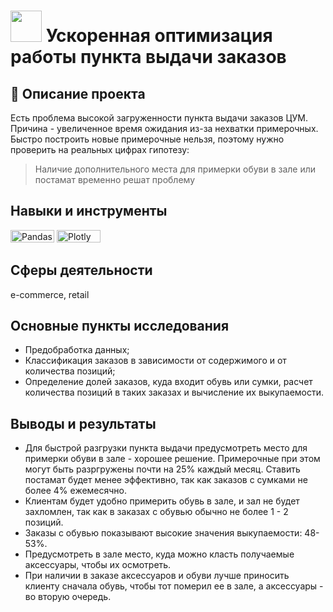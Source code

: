 # <img src="https://github.com/user-attachments/assets/b461add9-752f-469f-ab38-3bacc9f01201" width="50"> Ускоренная оптимизация работы пункта выдачи заказов 
## 📝 Описание проекта
Есть проблема высокой загруженности пункта выдачи заказов ЦУМ. Причина - увеличенное время ожидания из-за нехватки примерочных. Быстро построить новые примерочные нельзя, поэтому нужно проверить на реальных цифрах гипотезу:
> Наличие дополнительного места для примерки обуви в зале или постамат временно решат проблему
## Навыки и инструменты
<img src="https://img.shields.io/badge/Pandas-black?style=flat-square&amp;logo=pandas&amp;logoColor=orange" title="Pandas" alt="Pandas" width="70" height="20"/> <img src="https://img.shields.io/badge/Plotly-black?style=flat-square&amp;logo=plotly&amp;logoColor=orange" title="Plotly" alt="Plotly" width="70" height="20"/>
## Сферы деятельности
e-commerce, retail
## Основные пункты исследования
* Предобработка данных;
* Классификация заказов в зависимости от содержимого и от количества позиций;
* Определение долей заказов, куда входит обувь или сумки, расчет количества позиций в таких заказах и вычисление их выкупаемости.
## Выводы и результаты
* Для быстрой разгрузки пункта выдачи предусмотреть место для примерки обуви в зале - хорошее решение. Примерочные при этом могут быть разргружены почти на 25% каждый месяц. Ставить постамат будет менее эффективно, так как заказов с сумками не более 4% ежемесячно.
* Клиентам будет удобно примерить обувь в зале, и зал не будет захломлен, так как в заказах с обувью обычно не более 1 - 2 позиций.
* Заказы с обувью показывают высокие значения выкупаемости: 48-53%.
* Предусмотреть в зале место, куда можно класть получаемые аксессуары, чтобы их осмотреть.
* При наличии в заказе аксессуаров и обуви лучше приносить клиенту сначала обувь, чтобы тот померил ее в зале, а аксессуары - во вторую очередь.

